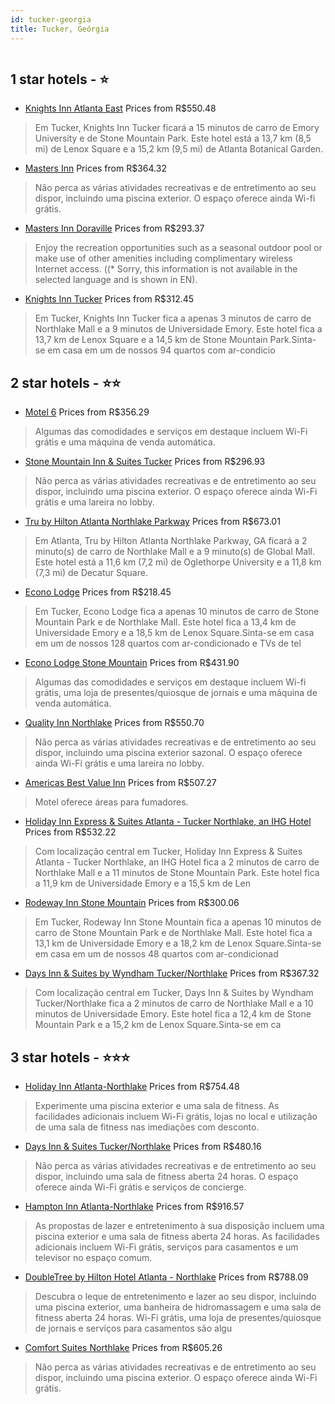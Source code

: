 ```yaml
---
id: tucker-georgia
title: Tucker, Geórgia
---
```


<center><img src="https://i.travelapi.com/hotels/1000000/10000/5200/5127/7088ab9f_z.jpg" alt="" /></center>


##  1 star hotels - ⭐️

-    [Knights Inn Atlanta East](https://www.hurb.com/br/aud/https://www.hurb.com/br/hotels/tucker/knights-inn-atlanta-east-HT-WKYZ?cmp=18055) Prices from R$550.48
   > Em Tucker, Knights Inn Tucker ficará a 15 minutos de carro de Emory University e de Stone Mountain Park. Este hotel está a 13,7 km (8,5 mi) de Lenox Square e a 15,2 km (9,5 mi) de Atlanta Botanical Garden.
-    [Masters Inn](https://www.hurb.com/br/aud/https://www.hurb.com/br/hotels/tucker/masters-inn-HT-PLMQ?cmp=18055) Prices from R$364.32
   > Não perca as várias atividades recreativas e de entretimento ao seu dispor, incluindo uma piscina exterior. O espaço oferece ainda Wi-fi grátis.
-    [Masters Inn Doraville](https://www.hurb.com/br/aud/https://www.hurb.com/br/hotels/tucker/masters-inn-doraville-HT-N83U?cmp=18055) Prices from R$293.37
   > Enjoy the recreation opportunities such as a seasonal outdoor pool or make use of other amenities including complimentary wireless Internet access. ((* Sorry, this information is not available in the selected language and is shown in EN).
-    [Knights Inn Tucker](https://www.hurb.com/br/aud/https://www.hurb.com/br/hotels/tucker/knights-inn-tucker-HT-O3EI?cmp=18055) Prices from R$312.45
   > Em Tucker, Knights Inn Tucker fica a apenas 3 minutos de carro de Northlake Mall e a 9 minutos de Universidade Emory.  Este hotel fica a 13,7 km de Lenox Square e a 14,5 km de Stone Mountain Park.Sinta-se em casa em um de nossos 94 quartos com ar-condicio

##  2 star hotels - ⭐️⭐️

-    [Motel 6](https://www.hurb.com/br/aud/https://www.hurb.com/br/hotels/tucker/motel-6-HT-A802?cmp=18055) Prices from R$356.29
   > Algumas das comodidades e serviços em destaque incluem Wi-Fi grátis e uma máquina de venda automática.
-    [Stone Mountain Inn & Suites Tucker](https://www.hurb.com/br/aud/https://www.hurb.com/br/hotels/tucker/stone-mountain-inn-suites-tucker-HT-UMJL?cmp=18055) Prices from R$296.93
   > Não perca as várias atividades recreativas e de entretimento ao seu dispor, incluindo uma piscina exterior. O espaço oferece ainda Wi-Fi grátis e uma lareira no lobby.
-    [Tru by Hilton Atlanta Northlake Parkway](https://www.hurb.com/br/aud/https://www.hurb.com/br/hotels/tucker/tru-by-hilton-atlanta-northlake-parkway-HT-10WI?cmp=18055) Prices from R$673.01
   > Em Atlanta, Tru by Hilton Atlanta Northlake Parkway, GA ficará a 2 minuto(s) de carro de Northlake Mall e a 9 minuto(s) de Global Mall. Este hotel está a 11,6 km (7,2 mi) de Oglethorpe University e a 11,8 km (7,3 mi) de Decatur Square.
-    [Econo Lodge](https://www.hurb.com/br/aud/https://www.hurb.com/br/hotels/tucker/econo-lodge-HT-ASBU?cmp=18055) Prices from R$218.45
   > Em Tucker, Econo Lodge fica a apenas 10 minutos de carro de Stone Mountain Park e de Northlake Mall.  Este hotel fica a 13,4 km de Universidade Emory e a 18,5 km de Lenox Square.Sinta-se em casa em um de nossos 128 quartos com ar-condicionado e TVs de tel
-    [Econo Lodge Stone Mountain](https://www.hurb.com/br/aud/https://www.hurb.com/br/hotels/tucker/econo-lodge-stone-mountain-HT-8YQK?cmp=18055) Prices from R$431.90
   > Algumas das comodidades e serviços em destaque incluem Wi-fi grátis, uma loja de presentes/quiosque de jornais e uma máquina de venda automática.
-    [Quality Inn Northlake](https://www.hurb.com/br/aud/https://www.hurb.com/br/hotels/tucker/quality-inn-northlake-HT-JAAQ?cmp=18055) Prices from R$550.70
   > Não perca as várias atividades recreativas e de entretimento ao seu dispor, incluindo uma piscina exterior sazonal. O espaço oferece ainda Wi-Fi grátis e uma lareira no lobby.
-    [Americas Best Value Inn](https://www.hurb.com/br/aud/https://www.hurb.com/br/hotels/tucker/americas-best-value-inn-HT-6765?cmp=18055) Prices from R$507.27
   > Motel oferece áreas para fumadores.
-    [Holiday Inn Express & Suites Atlanta - Tucker Northlake, an IHG Hotel](https://www.hurb.com/br/aud/https://www.hurb.com/br/hotels/tucker/holiday-inn-express-suites-atlanta-tucker-northlake-an-ihg-hotel-HT-LZB5?cmp=18055) Prices from R$532.22
   > Com localização central em Tucker, Holiday Inn Express & Suites Atlanta - Tucker Northlake, an IHG Hotel fica a 2 minutos de carro de Northlake Mall e a 11 minutos de Stone Mountain Park.  Este hotel fica a 11,9 km de Universidade Emory e a 15,5 km de Len
-    [Rodeway Inn Stone Mountain](https://www.hurb.com/br/aud/https://www.hurb.com/br/hotels/tucker/rodeway-inn-stone-mountain-HT-BBZF?cmp=18055) Prices from R$300.06
   > Em Tucker, Rodeway Inn Stone Mountain fica a apenas 10 minutos de carro de Stone Mountain Park e de Northlake Mall.  Este hotel fica a 13,1 km de Universidade Emory e a 18,2 km de Lenox Square.Sinta-se em casa em um de nossos 48 quartos com ar-condicionad
-    [Days Inn & Suites by Wyndham Tucker/Northlake](https://www.hurb.com/br/aud/https://www.hurb.com/br/hotels/tucker/days-inn-suites-by-wyndham-tucker-northlake-HT-4Z8Z?cmp=18055) Prices from R$367.32
   > Com localização central em Tucker, Days Inn & Suites by Wyndham Tucker/Northlake fica a 2 minutos de carro de Northlake Mall e a 10 minutos de Universidade Emory.  Este hotel fica a 12,4 km de Stone Mountain Park e a 15,2 km de Lenox Square.Sinta-se em ca

##  3 star hotels - ⭐️⭐️⭐️

-    [Holiday Inn Atlanta-Northlake](https://www.hurb.com/br/aud/https://www.hurb.com/br/hotels/tucker/holiday-inn-atlanta-northlake-HT-885L?cmp=18055) Prices from R$754.48
   > Experimente uma piscina exterior e uma sala de fitness. As facilidades adicionais incluem Wi-Fi grátis, lojas no local e utilização de uma sala de fitness nas imediações com desconto.
-    [Days Inn & Suites Tucker/Northlake](https://www.hurb.com/br/aud/https://www.hurb.com/br/hotels/tucker/days-inn-suites-tucker-northlake-HT-VXUL?cmp=18055) Prices from R$480.16
   > Não perca as várias atividades recreativas e de entretimento ao seu dispor, incluindo uma sala de fitness aberta 24 horas. O espaço oferece ainda Wi-Fi grátis e serviços de concierge.
-    [Hampton Inn Atlanta-Northlake](https://www.hurb.com/br/aud/https://www.hurb.com/br/hotels/tucker/hampton-inn-atlanta-northlake-HT-RQDY?cmp=18055) Prices from R$916.57
   > As propostas de lazer e entretenimento à sua disposição incluem uma piscina exterior e uma sala de fitness aberta 24 horas. As facilidades adicionais incluem Wi-Fi grátis, serviços para casamentos e um televisor no espaço comum.
-    [DoubleTree by Hilton Hotel Atlanta - Northlake](https://www.hurb.com/br/aud/https://www.hurb.com/br/hotels/tucker/doubletree-by-hilton-hotel-atlanta-northlake-HT-YT31?cmp=18055) Prices from R$788.09
   > Descubra o leque de entretenimento e lazer ao seu dispor, incluindo uma piscina exterior, uma banheira de hidromassagem e uma sala de fitness aberta 24 horas. Wi-Fi grátis, uma loja de presentes/quiosque de jornais e serviços para casamentos são algu
-    [Comfort Suites Northlake](https://www.hurb.com/br/aud/https://www.hurb.com/br/hotels/tucker/comfort-suites-northlake-HT-A68U?cmp=18055) Prices from R$605.26
   > Não perca as várias atividades recreativas e de entretimento ao seu dispor, incluindo uma piscina exterior. O espaço oferece ainda Wi-Fi grátis.
